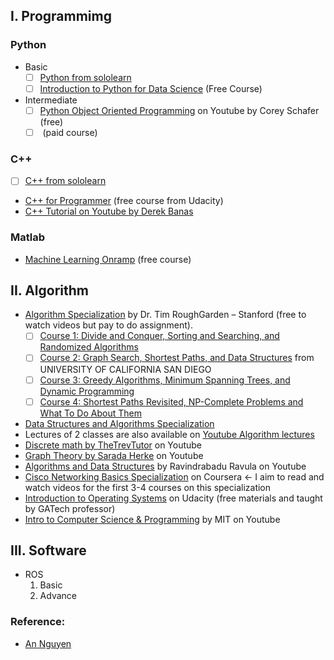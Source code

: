 ## I. Programmimg
### Python
  - Basic 
    - [ ] [Python from sololearn](https://www.sololearn.com/Play/Python/#)
    - [ ] [Introduction to Python for Data Science](https://campus.datacamp.com/courses/intro-to-python-for-data-science/chapter-1-python-basics?ex=11) (Free Course)
  - Intermediate
    - [ ] [Python Object Oriented Programming](https://www.youtube.com/watch?v=ZDa-Z5JzLYM&list=PL-osiE80TeTsqhIuOqKhwlXsIBIdSeYtc) on Youtube by Corey Schafer (free)
    - [ ] [](https://www.udemy.com/course/python-beyond-the-basics-object-oriented-programming/) (paid course)
### C++
  - [ ] [C++ from sololearn](https://www.sololearn.com/Play/CPlusPlus)
  - [C++ for Programmer](https://www.udacity.com/course/c-for-programmers--ud210) (free course from Udacity)
  - [C++ Tutorial on Youtube by Derek Banas ](https://www.youtube.com/watch?v=DamuE8TM3xo&list=PLGLfVvz_LVvQ9S8YSV0iDsuEU8v11yP9M)
  
### Matlab
  - [Machine Learning Onramp](https://matlabacademy.mathworks.com/R2019b/portal.html?course=machinelearning#chapter=2&lesson=4&section=1) (free course)

## II. Algorithm
  - [Algorithm Specialization](https://www.coursera.org/specializations/algorithms) by Dr. Tim RoughGarden – Stanford (free to watch videos but pay to do assignment). 
    - [ ] [Course 1: Divide and Conquer, Sorting and Searching, and Randomized Algorithms]()
    - [ ] [Course 2: Graph Search, Shortest Paths, and Data Structures]() from UNIVERSITY OF CALIFORNIA SAN DIEGO
    - [ ] [Course 3: Greedy Algorithms, Minimum Spanning Trees, and Dynamic Programming]()
    - [ ] [Course 4: Shortest Paths Revisited, NP-Complete Problems and What To Do About Them]()
  - [Data Structures and Algorithms Specialization](https://www.coursera.org/specializations/data-structures-algorithms)
  - Lectures of 2 classes are also available on [Youtube Algorithm lectures](https://www.youtube.com/watch?v=yRM3sc57q0c&list=PLXFMmlk03Dt7Q0xr1PIAriY5623cKiH7V) 
  - [Discrete math by TheTrevTutor](https://www.youtube.com/watch?v=tyDKR4FG3Yw&list=PLDDGPdw7e6Ag1EIznZ-m-qXu4XX3A0cIz) on Youtube
  - [Graph Theory by Sarada Herke](https://www.youtube.com/watch?v=eIb1cz06UwI&list=PLGxuz-nmYlQOiIOriTXMEoGoybUC3Jmrn) on Youtube
  - [Algorithms and Data Structures](https://www.youtube.com/playlist?list=PLEbnTDJUr_IeHYw_sfBOJ6gk5pie0yP-0) by Ravindrabadu Ravula on Youtube
  - [Cisco Networking Basics Specialization](https://www.coursera.org/specializations/networking-basics) on Coursera <- I aim to read and watch videos for the first 3-4 courses on this specialization
  - [Introduction to Operating Systems](https://classroom.udacity.com/courses/ud923) on Udacity (free materials and taught by GATech professor)
  - [Intro to Computer Science & Programming](https://www.youtube.com/watch?v=k6U-i4gXkLM&list=PL4C4720A6F225E074) by MIT on Youtube

## III. Software
  - ROS
    1. Basic
    2. Advance
    
### Reference:
  - [An Nguyen](https://scratchrobotics.com/courses/)
  
  
  
